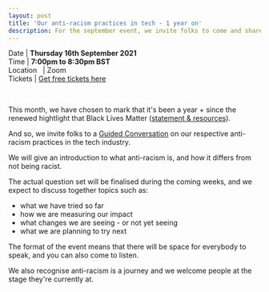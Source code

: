 ```yaml
---
layout: post
title: 'Our anti-racism practices in tech - 1 year on'
description: For the september event, we invite folks to come and share where we're all at with our anti-racism practices in the tech industry. 
---
```


Date | **Thursday 16th September 2021** <br>
Time | **7:00pm to 8:30pm BST**<br>
Location &nbsp; | Zoom <br>
Tickets | [Get free tickets here](https://www.eventbrite.com/e/codecraft-our-anti-racism-practices-in-tech-1-year-on-tickets-167997871155)

<br/>

This month, we have chosen to mark that it's been a year + since the renewed hightlight that Black Lives Matter ([statement & resources](/blog/2020/06/black-lives-matter)).

And so, we invite folks to a [Guided Conversation](http://guidedconversations.org/) on our respective anti-racism practices in the tech industry.

We will give an introduction to what anti-racism is, and how it differs from not being racist.

The actual question set will be finalised during the coming weeks, and we expect to discuss together topics such as:
<ul>
 <li>what we have tried so far</li>
 <li>how we are measuring our impact</li>
 <li>what changes we are seeing - or not yet seeing</li>
 <li>what we are planning to try next</li>
</ul>

The format of the event means that there will be space for everybody to speak, and you can also come to listen.

We also recognise anti-racism is a journey and we welcome people at the stage they're currently at.

